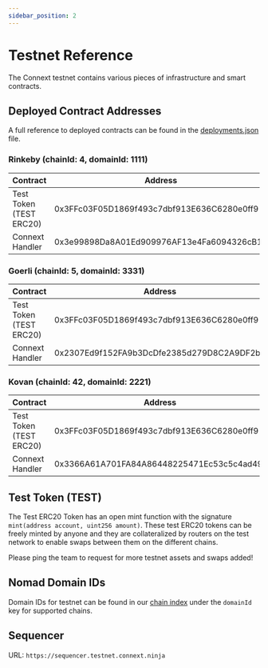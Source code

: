 ```yaml
---
sidebar_position: 2 
---
```


# Testnet Reference

The Connext testnet contains various pieces of infrastructure and smart contracts.

## Deployed Contract Addresses

A full reference to deployed contracts can be found in the [deployments.json](https://github.com/connext/nxtp/blob/main/packages/deployments/contracts/deployments.json) file.

### Rinkeby (chainId: 4, domainId: 1111)

| Contract | Address |
| --- | --- |
| Test Token (TEST ERC20) | 0x3FFc03F05D1869f493c7dbf913E636C6280e0ff9 |
| Connext Handler | 0x3e99898Da8A01Ed909976AF13e4Fa6094326cB10 |

### Goerli (chainId: 5, domainId: 3331)

| Contract | Address |
| --- | --- |
| Test Token (TEST ERC20) | 0x3FFc03F05D1869f493c7dbf913E636C6280e0ff9 |
| Connext Handler | 0x2307Ed9f152FA9b3DcDfe2385d279D8C2A9DF2b0 |

### Kovan (chainId: 42, domainId: 2221)

| Contract | Address |
| --- | --- |
| Test Token (TEST ERC20) | 0x3FFc03F05D1869f493c7dbf913E636C6280e0ff9 |
| Connext Handler | 0x3366A61A701FA84A86448225471Ec53c5c4ad49f |

## Test Token (TEST)

The Test ERC20 Token has an open mint function with the signature `mint(address account, uint256 amount)`. These test ERC20 tokens can be freely minted by anyone and they are collateralized by routers on the test network to enable swaps between them on the different chains.

Please ping the team to request for more testnet assets and swaps added!

## Nomad Domain IDs

Domain IDs for testnet can be found in our [chain index](https://github.com/connext/chaindata/blob/main/crossChain.json#) under the `domainId` key for supported chains.

## Sequencer

URL: `https://sequencer.testnet.connext.ninja`

